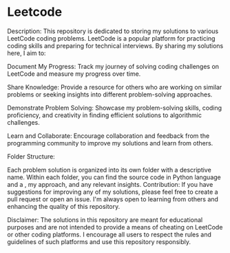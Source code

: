# Leetcode
Description:
This repository is dedicated to storing my solutions to various LeetCode coding problems. LeetCode is a popular platform for practicing coding skills and preparing for technical interviews. By sharing my solutions here, I aim to:

Document My Progress: Track my journey of solving coding challenges on LeetCode and measure my progress over time.

Share Knowledge: Provide a resource for others who are working on similar problems or seeking insights into different problem-solving approaches.

Demonstrate Problem Solving: Showcase my problem-solving skills, coding proficiency, and creativity in finding efficient solutions to algorithmic challenges.

Learn and Collaborate: Encourage collaboration and feedback from the programming community to improve my solutions and learn from others.

Folder Structure:

Each problem solution is organized into its own folder with a descriptive name.
Within each folder, you can find the source code in Python language and a , my approach, and any relevant insights.
Contribution:
If you have suggestions for improving any of my solutions, please feel free to create a pull request or open an issue. I'm always open to learning from others and enhancing the quality of this repository.

Disclaimer:
The solutions in this repository are meant for educational purposes and are not intended to provide a means of cheating on LeetCode or other coding platforms. I encourage all users to respect the rules and guidelines of such platforms and use this repository responsibly.
